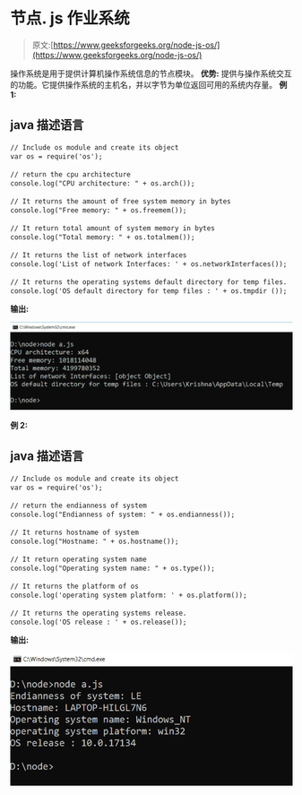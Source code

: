 # 节点. js 作业系统

> 原文:[https://www.geeksforgeeks.org/node-js-os/](https://www.geeksforgeeks.org/node-js-os/)

操作系统是用于提供计算机操作系统信息的节点模块。
**优势:**
提供与操作系统交互的功能。它提供操作系统的主机名，并以字节为单位返回可用的系统内存量。
**例 1:**

## java 描述语言

```
// Include os module and create its object
var os = require('os');

// return the cpu architecture
console.log("CPU architecture: " + os.arch());

// It returns the amount of free system memory in bytes
console.log("Free memory: " + os.freemem());

// It return total amount of system memory in bytes
console.log("Total memory: " + os.totalmem());

// It returns the list of network interfaces
console.log('List of network Interfaces: ' + os.networkInterfaces());

// It returns the operating systems default directory for temp files.
console.log('OS default directory for temp files : ' + os.tmpdir ());
```

**输出:**

![](img/8a87b255562e3739ba0cd6595a81a6d0.png)

**例 2:**

## java 描述语言

```
// Include os module and create its object
var os = require('os');

// return the endianness of system
console.log("Endianness of system: " + os.endianness());

// It returns hostname of system
console.log("Hostname: " + os.hostname());

// It return operating system name
console.log("Operating system name: " + os.type());

// It returns the platform of os
console.log('operating system platform: ' + os.platform());

// It returns the operating systems release.
console.log('OS release : ' + os.release());
```

**输出:**

![](img/9dcc66541cc2f346f2ebb3406dd8b17a.png)